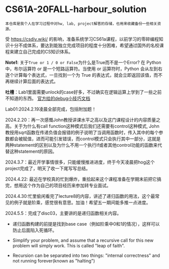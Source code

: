 # CS61A-20FALL-harbour_solution

```
本仓库是我个人在学习过程中对hw, lab, project解答的存储，也用来收藏备份一些相关资源。
```

受 https://csdiy.wiki/ 的影响，准备系统学习CS61a课程，以前学习的零碎编程知识十分不成体系，要达到能独立完成项目的程度十分困难，希望通过国外的名校课程来建立自己完成的CS知识体系。

**Note1**: 关于`True or 1 / 0 or False`为什么是True而不是一个Error?
在 Python 中，布尔运算符 or 是一个短路运算符。当使用 or 运算符时，Python 会从左到右逐个计算每个表达式，一旦找到一个为 True 的表达式，就会立即返回该值，而不再继续计算后面的表达式。

**吐槽**：Lab1里面需要unlock的case好多，不过确实在逻辑运算上学到了一些之前不知道的东西。
[官方给的debug小技巧文档](https://inst.eecs.berkeley.edu/~cs61a/fa20/articles/debugging.html)

Lab01:2024.2.19凌晨全部完成，包括附加题！

2024.2.20：再一次感慨John教授讲课水平之高以及这门课程设计的内容质量之高。关于为什么有call function这种模式后我们还需要有control这种模式, John教授用sqrt函数在传递负值会报错的例子说明了当调用函数时，传入其中的每个参数都会被赋值，进而可能引发错误，而control模式只会执行其中一部分，这就是两种statement的区别以及为什么不用一个执行if或者其他control功能的函数来代替这种statement的原因。

2024.3.7：最近开学事情很多，只能缓慢推进进度，终于今天凌晨把hog这个project完成了，明天了收一下尾写写总结。

2024.4.22: 最近在学校真的忙到爆炸，重拾起来这个课程准备在学期末前把它搞完，想用这个作为自己的项目经历来参加转专业面试。

2024.4.30:忙里偷闲看完了lecture8的内容，讲述了递归函数的用法，这个最常见的例子就是阶乘，感觉很有意思。加油！希望五一期间能多推一点进度。

2024.5.5：完成了disc03，主要讲的是递归函数相关内容。

* 递归函数构建的前提是找到base case（例如阶乘中0和1的情况），这样可以防止后面陷入死循环。

* Simplify your problem, and assume that a recursive call for this new problem will simply work. This is called "leap of faith".

* Recursion can be separated into two things: "internal correctness" and not running forever(known as "halting")
